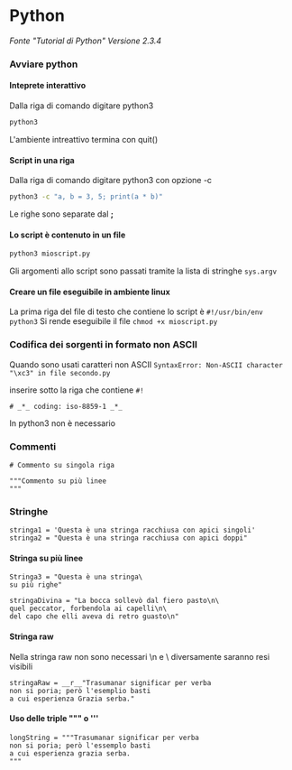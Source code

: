 # Python

_Fonte "Tutorial di Python" Versione 2.3.4_

### Avviare python

#### Inteprete interattivo
Dalla riga di comando digitare python3
```BASH
python3
```
L'ambiente intreattivo termina con quit()

#### Script in una riga
Dalla riga di comando digitare python3 con opzione -c
```BASH
python3 -c "a, b = 3, 5; print(a * b)"
```
Le righe sono separate dal __;__

#### Lo script è contenuto in un file
```BASH
python3 mioscript.py
```
Gli argomenti allo script sono passati tramite la lista di stringhe `sys.argv`

#### Creare un file eseguibile in ambiente linux

La prima riga del file di testo che contiene lo script è
`#!/usr/bin/env python3`
Si rende eseguibile il file
`chmod +x mioscript.py`

### Codifica dei sorgenti in formato non ASCII

Quando sono usati caratteri non ASCII 
`SyntaxError: Non-ASCII character "\xc3" in file secondo.py`

inserire sotto la riga che contiene `#!`
```
# _*_ coding: iso-8859-1 _*_
```
In python3 non è necessario

### Commenti

`# Commento su singola riga `

```
"""Commento su più linee
"""
```

### Stringhe
```
stringa1 = 'Questa è una stringa racchiusa con apici singoli'
stringa2 = "Questa è una stringa racchiusa con apici doppi"
```
#### Stringa su più linee
```
Stringa3 = "Questa è una stringa\
su più righe"
```
```
stringaDivina = "La bocca sollevò dal fiero pasto\n\
quel peccator, forbendola ai capelli\n\
del capo che elli aveva di retro guasto\n"
```
#### Stringa raw
Nella stringa raw non sono necessari \n e \ diversamente saranno resi visibili
```
stringaRaw = __r__"Trasumanar significar per verba
non si poria; però l'esemplio basti
a cui esperienza Grazia serba."
```
#### Uso delle triple """ o '''
```
longString = """Trasumanar significar per verba
non si poria; però l'essemplo basti
a cui esperienza grazia serba.
"""
```







